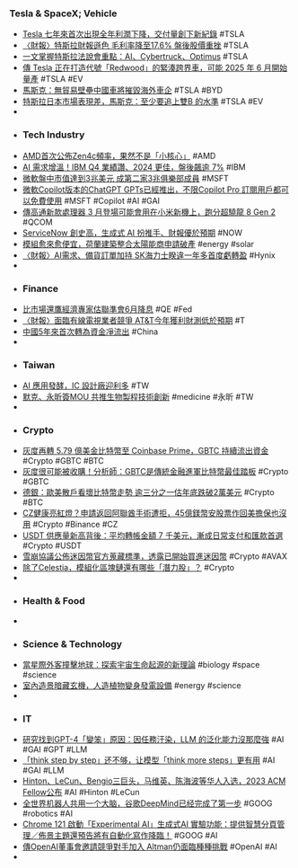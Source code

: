 ### Tesla & SpaceX; Vehicle
- [Tesla 七年來首次出現全年利潤下降，交付量創下新紀錄](https://hk.news.yahoo.com/tesla-profits-declined-first-time-in-seven-years-054056071.html) #TSLA
- [〈財報〉特斯拉財報遜色 毛利率降至17.6% 盤後股價重挫](https://news.cnyes.com/news/id/5436983) #TSLA
- [一文掌握特斯拉法說會重點：AI、Cyber​​truck、Optimus](https://m.cnyes.com/news/id/5436984) #TSLA
- [傳 Tesla 正在打造代號「Redwood」的緊湊跨界車，可能 2025 年 6 月開始量產](https://hk.news.yahoo.com/tesla-is-reportedly-building-a-compact-crossover-codenamed-redwood-115119235.html) #TSLA #EV
- [馬斯克：無貿易壁壘中國車將摧毀海外車企](https://www.epochtimes.com/b5/24/1/25/n14165934.htm) #TSLA #BYD
- [特斯拉日本市場表現差，馬斯克：至少要追上雙B 的水準](https://technews.tw/2024/01/25/tesla-japan-market-weak/) #TSLA #EV
-
- ### Tech Industry
- [AMD首次公佈Zen4c頻率，果然不是「小核心」](https://www.techbang.com/posts/112704-amd-announced-the-zen4c-frequency-for-the-first-time-and-it) #AMD
- [AI 需求增溫！IBM Q4 業績讚、2024 更佳，盤後飆逾 7%](https://finance.technews.tw/2024/01/25/ibm-4q-2023-earnings/) #IBM
- [微軟盤中市值達到3兆美元 成第二家3兆俱樂部成員](https://news.cnyes.com/news/id/5437105) #MSFT
- [微軟Copilot版本的ChatGPT GPTs已經推出，不限Copilot Pro 訂閱用戶都可以免費使用](https://www.techbang.com/posts/112735-chatgpt-gpt-in-microsoft-copilot-is-now-available-for-free) #MSFT #Copilot #AI #GAI
- [傳高通新款處理器 3 月登場可能會用在小米新機上，跑分超驍龍 8 Gen 2](https://www.techbang.com/posts/112652-according-to-the-news-qualcomms-new-processor-debuted-in) #QCOM
- [ServiceNow 創史高，生成式 AI 扮推手、財報優於預期](https://finance.technews.tw/2024/01/25/servicenow-2023q4-financial-reporting/) #NOW
- [模組愈來愈便宜，荷蘭建築整合太陽能商申請破產](https://technews.tw/2024/01/24/exasun-filed-for-insolvency/) #energy #solar
- [〈財報〉AI需求、備貨訂單加持 SK海力士睽違一年多首度虧轉盈](https://news.cnyes.com/news/id/5437127) #Hynix
-
- ### Finance
- [比市場還鷹經濟專家估聯準會6月降息](https://www.ctee.com.tw/news/20240124701919-430701) #QE #Fed
- [〈財報〉面臨有線電視業者競爭 AT&T今年獲利財測低於預期](https://news.cnyes.com/news/id/5436971) #T
- [中國5年來首次轉為資金凈流出](https://zh.cn.nikkei.com/china/ceconomy/54665-2024-01-25-09-53-18.html) #China
-
- ### Taiwan
- [AI 應用發酵，IC 設計廠迎利多](https://technews.tw/2024/01/25/ai-ic-design-opportunity/) #TW
- [默克、永昕簽MOU 共推生物製程技術創新](https://news.gbimonthly.com/tw/article/show.php?num=64511) #medicine #永昕 #TW
-
- ### Crypto
- [灰度再轉 5.79 億美金比特幣至 Coinbase Prime，GBTC 持續流出資金](https://abmedia.io/grayscale-outflow-24-jan) #Crypto #GBTC #BTC
- [灰度很可能被收購！分析師：GBTC是傳統金融進軍比特幣最佳踏板](https://www.blocktempo.com/experts-say-grayscale-may-be-acquired/) #Crypto #GBTC
- [德銀：歐美散戶看壞比特幣走勢 逾三分之一估年底跌破2萬美元](https://news.cnyes.com/news/id/5436985) #Crypto #BTC
- [CZ健康亮紅燈？申請返回阿聯酋手術遭拒，45億鎂幣安股票作回美擔保也沒用](https://www.blocktempo.com/judge-again-denies-cz-return-to-abu-dhabi/) #Crypto #Binance #CZ
- [USDT 供應量新高背後：平均轉帳金額 7 千美元，漸成日常支付和匯款首選](https://blockcast.it/2024/01/24/exploring-tether-supply-growth-adoption-usage-reserves/) #Crypto #USDT
- [雪崩協議公佈迷因幣官方蒐藏標準，透露已開始買進迷因幣](https://abmedia.io/avalanche-framework-for-community-coins) #Crypto #AVAX
- [除了Celestia，模組化區塊鏈還有哪些「潛力股」？](https://www.blocktempo.com/what-are-the-modular-blockchains-worth-paying-attention-to/) #Crypto
-
- ### Health & Food
-
- ### Science & Technology
- [當星際外客撞擊地球：探索宇宙生命起源的新理論](https://tomorrowsci.com/spacescience/20240122_02/) #biology #space #science
- [室內造景暗藏玄機，人造植物變身發電設備](https://technews.tw/2024/01/24/another-power-plant/) #energy #science
-
- ### IT
- [研究找到GPT-4「變笨」原因：因任務汙染，LLM 的泛化能力沒那麼強](https://www.techbang.com/posts/112178-this-is-a-new-explanation-for-gpt-4s-getting-dumber) #AI #GAI #GPT #LLM
- [「think step by step」还不够，让模型「think more steps」更有用](https://www.jiqizhixin.com/articles/2024-01-25-7) #AI #GAI #LLM
- [Hinton、LeCun、Bengio三巨头，马维英、陈海波等华人入选，2023 ACM Fellow公布](https://www.jiqizhixin.com/articles/2024-01-25-8) #AI #Hinton #LeCun
- [全世界机器人共用一个大脑，谷歌DeepMind已经完成了第一步](https://www.jiqizhixin.com/articles/2024-01-25-6) #GOOG #robotics #AI
- [Chrome 121 啟動「Experimental AI」生成式AI 實驗功能：提供智慧分頁管理／佈景主題還預告將有自動化寫作降臨！](https://www.kocpc.com.tw/archives/531222) #GOOG #AI
- [傳OpenAI董事會邀請競爭對手加入 Altman仍面臨種種挑戰](https://m.cnyes.com/news/id/5437394) #OpenAI #AI
-